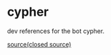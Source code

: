 # cypher
dev references for the bot cypher. 

[source(closed source)](https://github.com/cypherbot/cypher)
